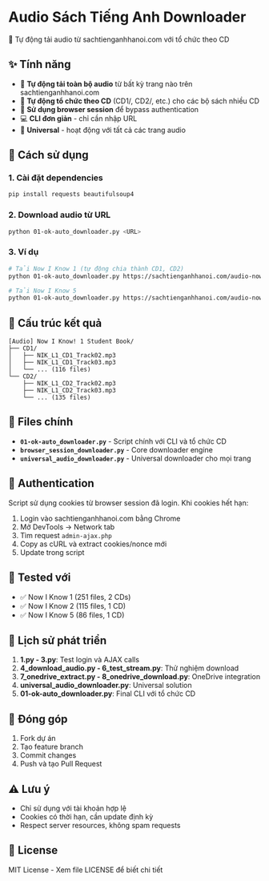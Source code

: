 # Audio Sách Tiếng Anh Downloader

🎵 Tự động tải audio từ sachtienganhhanoi.com với tổ chức theo CD

## ✨ Tính năng

- 🚀 **Tự động tải toàn bộ audio** từ bất kỳ trang nào trên sachtienganhhanoi.com
- 📁 **Tự động tổ chức theo CD** (CD1/, CD2/, etc.) cho các bộ sách nhiều CD
- 🔐 **Sử dụng browser session** để bypass authentication
- 💻 **CLI đơn giản** - chỉ cần nhập URL
- 🎯 **Universal** - hoạt động với tất cả các trang audio

## 🚀 Cách sử dụng

### 1. Cài đặt dependencies
```bash
pip install requests beautifulsoup4
```

### 2. Download audio từ URL
```bash
python 01-ok-auto_downloader.py <URL>
```

### 3. Ví dụ
```bash
# Tải Now I Know 1 (tự động chia thành CD1, CD2)
python 01-ok-auto_downloader.py https://sachtienganhhanoi.com/audio-now-i-know-1-student-book-audio-cd/

# Tải Now I Know 5
python 01-ok-auto_downloader.py https://sachtienganhhanoi.com/audio-now-i-know-5-student-book-audio-cd/
```

## 📂 Cấu trúc kết quả

```
[Audio] Now I Know! 1 Student Book/
├── CD1/
│   ├── NIK_L1_CD1_Track02.mp3
│   ├── NIK_L1_CD1_Track03.mp3
│   └── ... (116 files)
└── CD2/
    ├── NIK_L1_CD2_Track02.mp3
    ├── NIK_L1_CD2_Track03.mp3
    └── ... (135 files)
```

## 🔧 Files chính

- **`01-ok-auto_downloader.py`** - Script chính với CLI và tổ chức CD
- **`browser_session_downloader.py`** - Core downloader engine
- **`universal_audio_downloader.py`** - Universal downloader cho mọi trang

## 🔐 Authentication

Script sử dụng cookies từ browser session đã login. Khi cookies hết hạn:

1. Login vào sachtienganhhanoi.com bằng Chrome
2. Mở DevTools → Network tab
3. Tìm request `admin-ajax.php`
4. Copy as cURL và extract cookies/nonce mới
5. Update trong script

## 🎯 Tested với

- ✅ Now I Know 1 (251 files, 2 CDs)
- ✅ Now I Know 2 (115 files, 1 CD)  
- ✅ Now I Know 5 (86 files, 1 CD)

## 📝 Lịch sử phát triển

1. **1.py - 3.py**: Test login và AJAX calls
2. **4_download_audio.py - 6_test_stream.py**: Thử nghiệm download
3. **7_onedrive_extract.py - 8_onedrive_download.py**: OneDrive integration
4. **universal_audio_downloader.py**: Universal solution
5. **01-ok-auto_downloader.py**: Final CLI với tổ chức CD

## 🤝 Đóng góp

1. Fork dự án
2. Tạo feature branch
3. Commit changes
4. Push và tạo Pull Request

## ⚠️ Lưu ý

- Chỉ sử dụng với tài khoản hợp lệ
- Cookies có thời hạn, cần update định kỳ
- Respect server resources, không spam requests

## 📜 License

MIT License - Xem file LICENSE để biết chi tiết